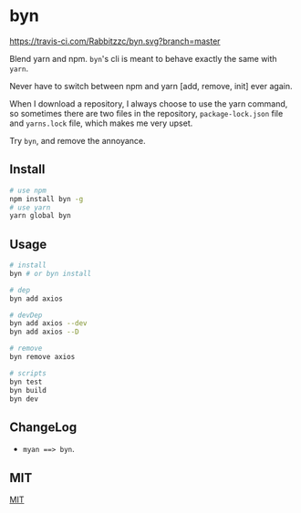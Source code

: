 # byn

https://travis-ci.com/Rabbitzzc/byn.svg?branch=master

Blend yarn and npm. `byn`'s cli is meant to behave exactly the same with `yarn`.

Never have to switch between npm and yarn [add, remove, init] ever again.

When I download a repository, I always choose to use the yarn command, so sometimes there are two files in the repository, `package-lock.json` file and `yarns.lock` file, which makes me very upset.

Try `byn`, and remove the annoyance.

## Install

```sh
# use npm
npm install byn -g
# use yarn
yarn global byn
```

## Usage

```sh
# install
byn # or byn install

# dep
byn add axios

# devDep
byn add axios --dev
byn add axios --D

# remove
byn remove axios

# scripts
byn test
byn build
byn dev
```

## ChangeLog
- `myan ==> byn`.

## MIT
[MIT](./LICENCE)
